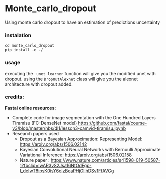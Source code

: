 # Monte_carlo_dropout
Using monte carlo dropout to have an estimation of predictions uncertainty

### instalation
```
cd monte_carlo_dropout
pip install -e ./
```

### usage

executing the ` unet_learner` function will give you the modified unet with dropout.
using the `DropOutAlexnet` class will give you the alexnet architecture with dropout added.

### credits:
__Fastai online resources:__ 
- Complete code for image segmentation with the One Hundred Layers Tiramisu (FC-DenseNet model)    https://github.com/fastai/course-v3/blob/master/nbs/dl1/lesson3-camvid-tiramisu.ipynb 
- Research papers used
  - Dropout as a Bayesian Approximation: Representing Model: https://arxiv.org/abs/1506.02142
  - Bayesian Convolutional Neural Networks with Bernoulli Approximate Variational Inference:  https://arxiv.org/abs/1506.02158 
  - Nature paper : https://www.nature.com/articles/s41598-019-50587-1?fbclid=IwAR3vS2Jsa16NtOdFgp-I_deIwT8ipsK0isY6oIzBeaPHjOllhDSv1FfAVGg


